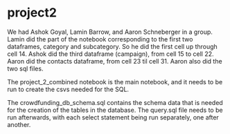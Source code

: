 # project2

We had Ashok Goyal, Lamin Barrow, and Aaron Schneberger in a group. Lamin did the part of the notebook corresponding to the first two dataframes, category and subcategory. So he did the first cell up through cell 14. Ashok did the third dataframe (campaign), from cell 15 to cell 22. Aaron did the contacts dataframe, from cell 23 til cell 31. Aaron also did the two sql files.

The project_2_combined notebook is the main notebook, and it needs to be run to create the csvs needed for the SQL. 

The crowdfunding_db_schema.sql contains the schema data that is needed for the creation of the tables in the database. The query.sql file needs to be run afterwards, with each select statement being run separately, one after another.
